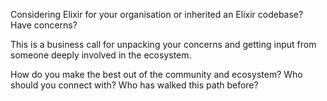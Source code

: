 Considering Elixir for your organisation or inherited an Elixir codebase? Have concerns?

This is a business call for unpacking your concerns and getting input from someone deeply involved in the ecosystem.

How do you make the best out of the community and ecosystem? Who should you connect with? Who has walked this path before?

